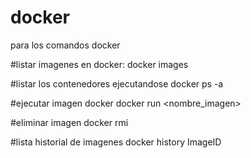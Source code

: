 # docker
para los comandos docker

#listar imagenes en docker:
docker images

#listar los contenedores ejecutandose
docker ps -a

#ejecutar imagen docker
docker run <nombre_imagen>

#eliminar imagen
docker rmi <imageID>

#lista historial de imagenes
docker history ImageID


